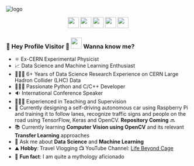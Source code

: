 ![logo](https://user-images.githubusercontent.com/76659596/109126517-9f13e380-774d-11eb-8034-49ba189c8a6f.png)

<p align='center'>
<a href="https://www.linkedin.com/in/baishalidutta/"><img height="30" src="https://user-images.githubusercontent.com/13380182/105938379-c34da900-6057-11eb-833e-178079a169fc.png"></a>
<a href="https://twitter.com/dbaishali"><img height="30" src="https://user-images.githubusercontent.com/13380182/105938680-0576ea80-6058-11eb-9b3e-bc3b93c0d305.png"></a>
<a href="https://www.facebook.com/baishali.30"><img height="30" src="https://user-images.githubusercontent.com/13380182/105938737-1de70500-6058-11eb-9681-5f9cdecf0bb8.png"></a>
<a href="https://www.youtube.com/lifebeyondcage"><img height="30" src="https://user-images.githubusercontent.com/13380182/105938769-2ccdb780-6058-11eb-9582-aecc5f10eeee.png"></a>
<a href="mailto:me@itsbaishali.com"><img height="30" src="https://user-images.githubusercontent.com/13380182/105938938-80400580-6058-11eb-90ff-5f5e761b8ddd.png"></a>
</p>


### 🌈 Hey Profile Visitor 👀 <img height="30" src="https://raw.githubusercontent.com/iampavangandhi/iampavangandhi/master/gifs/Hi.gif" /> Wanna know me?

- ⚛️ Ex-CERN Experimental Physicist
- 📈 Data Science and Machine Learning Enthusiast
- 👩🏻‍🔬 6+ Years of Data Science Research Experience on CERN Large Hadron Collider (LHC) Data
- 👩🏻‍💻 Passionate Python and C/C++ Developer
- 🔉 International Conference Speaker
- 👩🏻‍🏫 Experienced in Teaching and Supervision
- 🚗 Currently designing a self-driving autonomous car using Raspberry Pi and training it to follow lanes, recognize traffic signs and people on the road using TensorFlow, Keras and OpenCV. <b>Repository Coming</b> 🔜
- 📚 Currently learning <b>Computer Vision using OpenCV</b> and its relevant <b>Transfer Learning</b> approaches
- 💬 Ask me about <b>Data Science</b> and <b>Machine Learning</b>
- ⛰ <b>Hobby</b>: Travel Vlogging 📺 YouTube Channel: [Life Beyond Cage](https://www.youtube.com/lifebeyondcage)
- 🤖 <b>Fun fact</b>: I am quite a mythology aficionado
